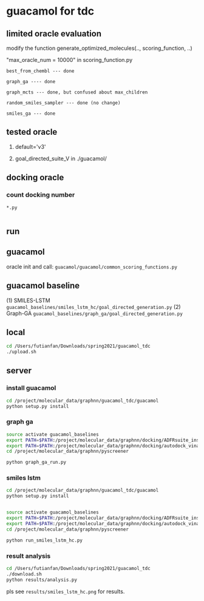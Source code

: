 # guacamol for tdc



## limited oracle evaluation

modify the function generate_optimized_molecules(.., scoring_function, ..)

"max_oracle_num = 10000"  in scoring_function.py


	best_from_chembl --- done

	graph_ga ---- done

	graph_mcts --- done, but confused about max_children

	random_smiles_sampler --- done (no change)

	smiles_ga --- done

## tested oracle

1. default='v3'

2. goal_directed_suite_V in ./guacamol/


## docking oracle


### count docking number

`*.py`

```python

```

## run

## guacamol

oracle init and call: `guacamol/guacamol/common_scoring_functions.py`


## guacamol baseline

(1) SMILES-LSTM `guacamol_baselines/smiles_lstm_hc/goal_directed_generation.py`
(2) Graph-GA `guacamol_baselines/graph_ga/goal_directed_generation.py`


## local
```bash
cd /Users/futianfan/Downloads/spring2021/guacamol_tdc
./upload.sh
```




## server


### install guacamol
```bash
cd /project/molecular_data/graphnn/guacamol_tdc/guacamol
python setup.py install
```


### graph ga
```bash
source activate guacamol_baselines
export PATH=$PATH:/project/molecular_data/graphnn/docking/ADFRsuite_installed_directory/bin
export PATH=$PATH:/project/molecular_data/graphnn/docking/autodock_vina_1_1_2_linux_x86/bin
cd /project/molecular_data/graphnn/pyscreener

python graph_ga_run.py

```


### smiles lstm
```bash
cd /project/molecular_data/graphnn/guacamol_tdc/guacamol
python setup.py install


source activate guacamol_baselines
export PATH=$PATH:/project/molecular_data/graphnn/docking/ADFRsuite_installed_directory/bin
export PATH=$PATH:/project/molecular_data/graphnn/docking/autodock_vina_1_1_2_linux_x86/bin
cd /project/molecular_data/graphnn/pyscreener

python run_smiles_lstm_hc.py

```


### result analysis

```bash
cd /Users/futianfan/Downloads/spring2021/guacamol_tdc
./download.sh
python results/analysis.py
```

pls see `results/smiles_lstm_hc.png` for results.
